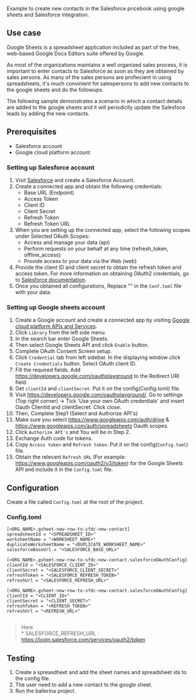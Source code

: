 Example to create new contacts in the Salesforce pricebook using google sheets and Salesforce integration.

## Use case
Google Sheets is a spreadsheet application included as part of the free, web-based Google Docs Editors suite offered by Google.

As most of the organizations maintains a well organized sales process, it is important to enter contacts to Salesforce as soon as they are obtained by sales persons. As many of the sales persons are profiecient in using spreadsheets, it's much convinient fot salespersons to add new contacts to the google sheets and do the followups.

The following sample demonstrates a scenario in which a contact details are added to the google sheets and it will periodiclly update the Salesfoce leads by adding the new contacts.

## Prerequisites
* Salesforce account
* Google cloud platform account

### Setting up Salesforce account
1. Visit [Salesforce](https://www.salesforce.com/) and create a Salesforce Account.
2. Create a connected app and obtain the following credentials:
    *   Base URL (Endpoint)
    *   Access Token
    *   Client ID
    *   Client Secret
    *   Refresh Token
    *   Refresh Token URL
3. When you are setting up the connected app, select the following scopes under Selected OAuth Scopes:
    *   Access and manage your data (api)
    *   Perform requests on your behalf at any time (refresh_token, offline_access)
    *   Provide access to your data via the Web (web)
4. Provide the client ID and client secret to obtain the refresh token and access token. For more information on obtaining OAuth2 credentials, go to [Salesforce documentation](https://help.salesforce.com/articleView?id=remoteaccess_authenticate_overview.htm).
5. Once you obtained all configurations, Replace "" in the `Conf.toml` file with your data.

### Setting up Google sheets account
1. Create a Google account and create a connected app by visiting [Google cloud platform APIs and Services](https://console.cloud.google.com/apis/dashboard). 
2. Click `Library` from the left side menu.
3. In the search bar enter Google Sheets.
4. Then select Google Sheets API and click `Enable` button.
5. Complete OAuth Consent Screen setup.
6. Click `Credential` tab from left sidebar. In the displaying window click `Create Credentials` button. Select OAuth client ID.
7. Fill the required fields. Add https://developers.google.com/oauthplayground to the Redirect URI field.
8. Get `clientId` and `clientSecret`. Put it on the config(Config.toml) file.
9. Visit https://developers.google.com/oauthplayground/. Go to settings (Top right corner) -> Tick 'Use your own OAuth credentials' and insert Oauth ClientId and clientSecret. Click close.
10. Then, Complete Step1 (Select and Authorize API's)
11. Make sure you select https://www.googleapis.com/auth/drive & https://www.googleapis.com/auth/spreadsheets Oauth scopes.
12. Click `Authorize API's` and You will be in Step 2.
13. Exchange Auth code for tokens.
14. Copy `Access token` and `Refresh token`. Put it on the config(`Config.toml`) file.
15. Obtain the relevant `Refresh URL` (For example: https://www.googleapis.com/oauth2/v3/token) for the Google Sheets API and include it in the `Config.toml` file.

## Configuration
Create a file called `Config.toml` at the root of the project.

### Config.toml 
```
[<ORG_NAME>.gsheet-new-row-to-sfdc-new-contact]
spreadsheetId = "<SPREADSHEET_ID>"
worksheetName = "<WORKSHEET_NAME>"
duplicateWorksheetName = "<DUPLICATE_WORKSHEET_NAME>"
salesforceBaseUrl = "<SALESFORCE_BASE_URL>"

[<ORG_NAME>.gsheet-new-row-to-sfdc-new-contact.salesforceOAuthConfig]
clientId = "<SALESFORCE_CLIENT_ID>"
clientSecret = "<SALESFORCE_CLIENT_SECRET>"
refreshToken = "<SALESFORCE_REFRESH_TOKEN>"
refreshUrl = "<SALESFORCE_REFRESH_URL>"

[<ORG_NAME>.gsheet-new-row-to-sfdc-new-contact.salesforceOAuthConfig]
clientId = "<CLIENT_ID>"
clientSecret = "<CLIENT_SECRET>"
refreshToken = "<REFRESH_TOKEN>"
refreshUrl = "<REFRESH_URL>"


```
> Here   
    * SALESFORCE_REFRESH_URL : https://login.salesforce.com/services/oauth2/token


## Testing
1. Create a spreasdheet and add the sheet names and spreadsheet ids to the config file.
2. The user need to add a new contact to the google sheet.
3. Run the ballerina project.


